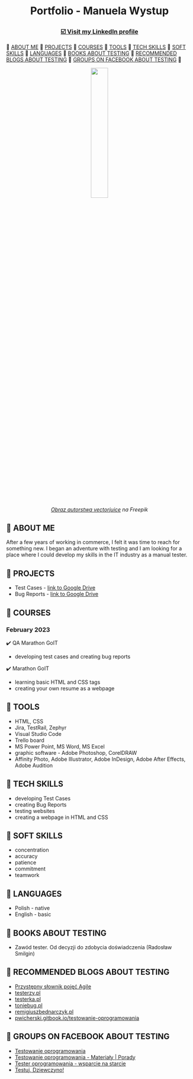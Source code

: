# <p align="center">Portfolio - Manuela Wystup</p>

### <p align="center"><a href="https://www.linkedin.com/in/manuela-wystup/" target="_blank">☑️ Visit my <b>LinkedIn</b> profile</a></p>

🔹 [ABOUT ME](#aboutme) 🔹 [PROJECTS](#projects) 🔹 [COURSES](#courses) 🔹 [TOOLS](#tools) 🔹 [TECH SKILLS](#techskills) 🔹 [SOFT SKILLS](#softskills) 🔹 [LANGUAGES](#languages) 🔹 [BOOKS ABOUT TESTING](#books) 🔹 [RECOMMENDED BLOGS ABOUT TESTING](#blogs) 🔹 [GROUPS ON FACEBOOK ABOUT TESTING](#face) 🔹

<p align="center"><img src="https://img.freepik.com/darmowe-wektory/ilustracja-wektorowa-abstrakcyjne-pojecie-eksploracji-danych-badanie-danych-eksploracja-informacji-pozyskiwanie-hurtowni-informacji-technika-zbierania-znajdowanie-wzorcow-sztuczna-inteligencja-abstrakcyjna-metafora-uczenia-maszynowego_335657-2514.jpg?w=740&t=st=1681209043~exp=1681209643~hmac=74acbc0f4a9f5b161b12d70a2436b798c870e725e492761a8030148c1d72abc5" width="30%" height="30%"></p>

<i><p align="center"><a href="https://pl.freepik.com/darmowe-wektory/ilustracja-wektorowa-abstrakcyjne-pojecie-eksploracji-danych-badanie-danych-eksploracja-informacji-pozyskiwanie-hurtowni-informacji-technika-zbierania-znajdowanie-wzorcow-sztuczna-inteligencja-abstrakcyjna-metafora-uczenia-maszynowego_11669384.htm#from_view=detail_alsolike" target="_blank">Obraz autorstwa vectorjuice</a> na Freepik</p></i>

## 🔹 <a name="aboutme">ABOUT ME</a>

After a few years of working in commerce, I felt it was time to reach for something new. I began an adventure with testing and I am looking for a place where I could develop my skills in the IT industry as a manual tester.

## 🔹 <a name="projects">PROJECTS</a>

* <a name="testcases">Test Cases - [link to Google Drive](https://drive.google.com/drive/folders/1uRpx4_OgXgrH7y2ioXnRnO88qZUV_jfE?usp=sharing)</a>
* <a name="bugreports">Bug Reports - [link to Google Drive](https://drive.google.com/drive/folders/1bXRDoh7Rx4Mj8fWwafv0iggPIZbc3sP8?usp=sharing)</a>

## 🔹 <a name="courses">COURSES</a>

### February 2023

✔️ QA Marathon GoIT
* developing test cases and creating bug reports

✔️ Marathon GoIT
* learning basic HTML and CSS tags
* creating your own resume as a webpage

## 🔹 <a name="tools">TOOLS</a>

* HTML, CSS
* Jira, TestRail, Zephyr
* Visual Studio Code
* Trello board
* MS Power Point, MS Word, MS Excel
* graphic software - Adobe Photoshop, CorelDRAW
* Affinity Photo, Adobe Illustrator, Adobe InDesign, Adobe After Effects, Adobe Audition

## 🔹 <a name="techskills">TECH SKILLS</a>

* developing Test Cases
* creating Bug Reports
* testing websites
* creating a webpage in HTML and CSS

## 🔹 <a name="softskills">SOFT SKILLS</a>

* concentration
* accuracy
* patience
* commitment
* teamwork

## 🔹 <a name="languages">LANGUAGES</a>

* Polish - native
* English - basic

## 🔹 <a name="books">BOOKS ABOUT TESTING</a>

* Zawód tester. Od decyzji do zdobycia doświadczenia (Radosław Smilgin)

## 🔹 <a name="blogs">RECOMMENDED BLOGS ABOUT TESTING</a>

* [Przystępny słownik pojęć Agile](https://sii.pl/blog/przystepny-slownik-pojec-agile/?category=zarzadzanie-projektami&tag=agile,dictionary,scrum)
* [testerzy.pl](http://testerzy.pl)
* [testerka.pl](http://testerka.pl)
* [toniebug.pl](https://www.toniebug.pl)
* [remigiuszbednarczyk.pl](https://remigiuszbednarczyk.pl)
* [pwicherski.gitbook.io/testowanie-oprogramowania](https://pwicherski.gitbook.io/testowanie-oprogramowania)

## 🔹 <a name="face">GROUPS ON FACEBOOK ABOUT TESTING</a>

* [Testowanie oprogramowania](https://www.facebook.com/groups/TestowanieOprogramowania)
* [Testowanie oprogramowania - Materiały | Porady](https://www.facebook.com/groups/testowanie)
* [Tester oprogramowania - wsparcie na starcie](https://www.facebook.com/groups/testeroprogramowania)
* [Testuj, Dziewczyno!](https://www.facebook.com/groups/testujdziewczyno)
